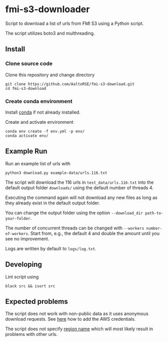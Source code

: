 # fmi-s3-downloader

Script to download a list of urls from FMI S3 using a Python script.

The script utilizes boto3 and multhreading.

## Install

### Clone source code

Clone this repository and change directory
```
git clone https://github.com/AaltoRSE/fmi-s3-download.git
cd fmi-s3-download
```

### Create conda environment

Install [conda](https://conda.io/projects/conda/en/latest/user-guide/install/index.html) if not already installed.

Create and activate environment
```
conda env create -f env.yml -p env/
conda activate env/
```

## Example Run

Run an example list of urls with
```
python3 download.py example-data/urls.116.txt
```

The script will download the 116 urls in `test_data/urls.116.txt` into the default output folder `downloads/` using the default number of threads 4.

Executing the command again will not download any new files as long as they already exist in the default output folder.

You can change the output folder using the option `--download_dir path-to-your-folder`.

The number of concurrent threads can be changed with `--workers number-of-workers`. Start from, e.g., the default 4 and double the amount until you see no improvement.

Logs are written by default to `logs/log.txt`.

## Developing

Lint script using
```
black src && isort src
```


## Expected problems

The script does not work with non-public data as it uses anonymous download requests. See [here](https://boto3.amazonaws.com/v1/documentation/api/latest/guide/credentials.html) how to add the AWS credentials.

The script does not specify [region name](https://boto3.amazonaws.com/v1/documentation/api/latest/guide/configuration.html) which will most likely result in problems with other urls.

